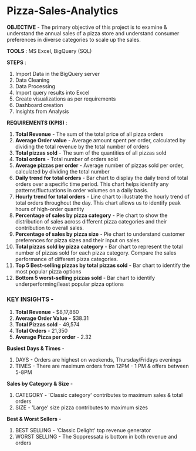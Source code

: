 # Pizza-Sales-Analytics

**OBJECTIVE** - The primary objective of this project is to examine & understand the annual sales of a pizza store and understand consumer preferences in diverse categories to scale up the sales.

**TOOLS** : MS Excel, BigQuery (SQL)

**STEPS** :

1. Import Data in the BigQuery server
2. Data Cleaning
3. Data Processing
4. Import query results into Excel
5. Create visualizations as per requirements
6. Dashboard creation
7. Insights from Analysis

**REQUIREMENTS (KPIS)** :

1. **Total Revenue** - The sum of the total price of all pizza orders
2. **Average Order value** - Average amount spent per order, calculated by dividing the total revenue by the total number of orders
3. **Total pizzas sold** - The sum of the quantities of all pizzas sold
4. **Total orders** - Total number of orders sold
5. **Average pizzas per order** - Average number of pizzas sold per order, calculated by dividing the total number
6. **Daily trend for total orders** - Bar chart to display the daily trend of total orders over a specific time period. This chart helps identify any patterns/fluctuations in order volumes on a daily basis.
7. **Hourly trend for total orders** - Line chart to illustrate the hourly trend of total orders throughout the day. This chart allows us to identify peak hours of high-order quantity
8. **Percentage of sales by pizza category** - Pie chart to show the distribution of sales across different pizza categories and their contribution to overall sales.
9. **Percentage of sales by pizza size** - Pie chart to understand customer preferences for pizza sizes and their input on sales.
10. **Total pizzas sold by pizza category** - Bar chart to represent the total number of pizzas sold for each pizza category. Compare the sales performance of different pizza categories.
11. **Top 5 Best-selling pizzas by total pizzas sold** - Bar chart to identify the most popular pizza options
12. **Bottom 5 worst-selling pizzas sold** - Bar chart to identify underperforming/least popular pizza options

### **KEY INSIGHTS** -
1. **Total Revenue** - $8,17,860
2. **Average Order Value** - $38.31
3. **Total Pizzas sold** - 49,574
4. **Total Orders** - 21,350
5. **Average Pizza per order** - 2.32

**Busiest Days & Times** -
1. DAYS - Orders are highest on weekends, Thursday/Fridays evenings
2. TIMES - There are maximum orders from 12PM - 1 PM & offers between 5-8PM

**Sales by Category & Size** -
1. CATEGORY - 'Classic category' contributes to maximum sales & total orders
2. SIZE - 'Large' size pizza contributes to maximum sizes

**Best & Worst Sellers** - 
1. BEST SELLING - 'Classic Delight' top revenue generator
2. WORST SELLING - The Soppressata is bottom in both revenue and orders
